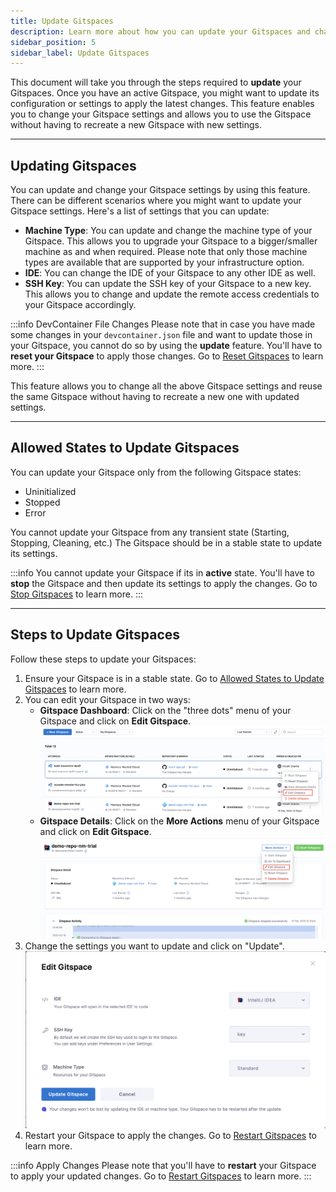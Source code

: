 ```yaml
---
title: Update Gitspaces
description: Learn more about how you can update your Gitspaces and change their settings. 
sidebar_position: 5
sidebar_label: Update Gitspaces
---
```


This document will take you through the steps required to **update** your Gitspaces. Once you have an active Gitspace, you might want to update its configuration or settings to apply the latest changes. This feature enables you to change your Gitspace settings and allows you to use the Gitspace without having to recreate a new Gitspace with new settings. 

---

## Updating Gitspaces 
You can update and change your Gitspace settings by using this feature. There can be different scenarios where you might want to update your Gitspace settings. Here's a list of settings that you can update: 
- **Machine Type**: You can update and change the machine type of your Gitspace. This allows you to upgrade your Gitspace to a bigger/smaller machine as and when required. Please note that only those machine types are available that are supported by your infrastructure option. 
- **IDE**: You can change the IDE of your Gitspace to any other IDE as well. 
- **SSH Key**: You can update the SSH key of your Gitspace to a new key. This allows you to change and update the remote access credentials to your Gitspace accordingly. 

:::info DevContainer File Changes
Please note that in case you have made some changes in your `devcontainer.json` file and want to update those in your Gitspace, you cannot do so by using the **update** feature. You'll have to **reset your Gitspace** to apply those changes. Go to [Reset Gitspaces](/docs/cloud-development-environments/manage-gitspaces/reset-gitspaces.md) to learn more. 
:::

This feature allows you to change all the above Gitspace settings and reuse the same Gitspace without having to recreate a new one with updated settings. 

---

## Allowed States to Update Gitspaces

You can update your Gitspace only from the following Gitspace states: 
- Uninitialized
- Stopped
- Error

You cannot update your Gitspace from any transient state (Starting, Stopping, Cleaning, etc.) The Gitspace should be in a stable state to update its settings. 

:::info
You cannot update your Gitspace if its in **active** state. You'll have to **stop** the Gitspace and then update its settings to apply the changes. Go to [Stop Gitspaces](/docs/cloud-development-environments/manage-gitspaces/existing-gitspaces.md) to learn more. 
:::

---

## Steps to Update Gitspaces

Follow these steps to update your Gitspaces: 
1. Ensure your Gitspace is in a stable state. Go to [Allowed States to Update Gitspaces](/docs/cloud-development-environments/manage-gitspaces/update-gitspaces.md#allowed-states-to-update-gitspaces) to learn more. 
2. You can edit your Gitspace in two ways: 
    - **Gitspace Dashboard**: Click on the "three dots" menu of your Gitspace and click on **Edit Gitspace**. 
    ![](./static/edit-gitspaces-1.png)
    - **Gitspace Details**: Click on the **More Actions** menu of your Gitspace and click on **Edit Gitspace**. 
    ![](./static/edit-gitspace-3.png)
3. Change the settings you want to update and click on "Update". 
![](./static/edit-gitspaces-2.png)
4. Restart your Gitspace to apply the changes. Go to [Restart Gitspaces](/docs/cloud-development-environments/manage-gitspaces/existing-gitspaces.md) to learn more. 

:::info Apply Changes
Please note that you'll have to **restart** your Gitspace to apply your updated changes. Go to [Restart Gitspaces](/docs/cloud-development-environments/manage-gitspaces/existing-gitspaces.md) to learn more. 
:::

    